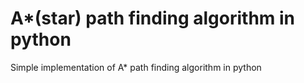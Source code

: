 # A*(star) path finding algorithm in python
Simple implementation of A* path finding algorithm in python
